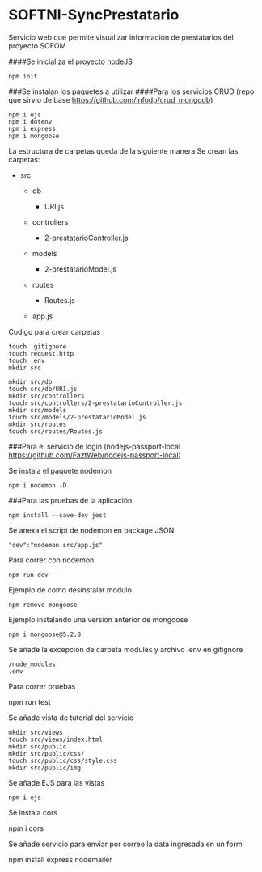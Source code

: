 # SOFTNI-SyncPrestatario

 Servicio web que permite visualizar informacion de prestatarios del proyecto SOFOM

####Se inicializa el proyecto nodeJS

```
npm init
```

###Se instalan los paquetes a utilizar
####Para los servicios CRUD (repo que sirvio de base https://github.com/infodp/crud_mongodb)

```
npm i ejs
npm i dotenv
npm i express
npm i mongoose
```

La estructura de carpetas queda de la siguiente manera
Se crean las carpetas:

- src
  - db

    - URI.js
  - controllers

    - 2-prestatarioController.js
  - models

    - 2-prestatarioModel.js
  - routes

    - Routes.js
  - app.js

Codigo para crear carpetas

```
touch .gitignore
touch request.http
touch .env
mkdir src

mkdir src/db
touch src/db/URI.js
mkdir src/controllers
touch src/controllers/2-prestatarioController.js
mkdir src/models
touch src/models/2-prestatarioModel.js
mkdir src/routes
touch src/routes/Routes.js
```

###Para el servicio de login (nodejs-passport-local https://github.com/FaztWeb/nodejs-passport-local)

Se instala el paquete nodemon

```
npm i nodemon -D
```

###Para las pruebas de la aplicación

```
npm install --save-dev jest
```

Se anexa el script de nodemon en package JSON

```
"dev":"nodemon src/app.js"
```

Para correr con nodemon

```
npm run dev
```

Ejemplo de como desinstalar modulo

```
npm remove mongoose
```

Ejemplo instalando una version anterior de mongoose

```
npm i mongoose@5.2.8
```

Se añade la excepcion de carpeta modules y archivo .env en gitignore

```
/node_modules
.env
```

Para correr pruebas

npm run test

Se añade vista de tutorial del servicio

```
mkdir src/views
touch src/views/index.html
mkdir src/public
mkdir src/public/css/
touch src/public/css/style.css
mkdir src/public/img
```

Se añade EJS para las vistas

`npm i ejs`

Se instala cors

npm i cors


Se añade servicio para enviar por correo la data ingresada en un form

npm install express nodemailer
